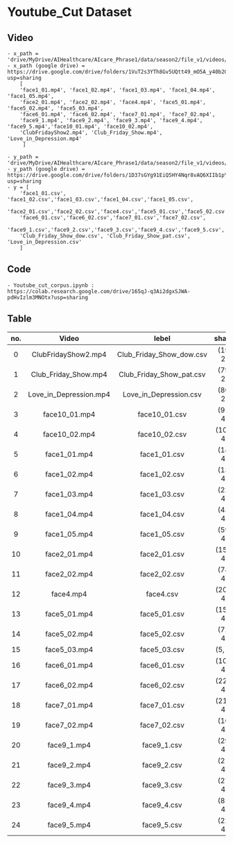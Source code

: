 # Youtube_Cut Dataset

## Video
```
- x_path = 'drive/MyDrive/AIHealthcare/AIcare_Phrase1/data/season2/file_v1/videos/' 
- x_path (google drive) = https://drive.google.com/drive/folders/1VuT2s3YTh8Gv5UQtt49_mO5A_y40b2G3?usp=sharing
	[
	'face1_01.mp4', 'face1_02.mp4', 'face1_03.mp4', 'face1_04.mp4', 'face1_05.mp4',
	'face2_01.mp4', 'face2_02.mp4', 'face4.mp4', 'face5_01.mp4', 'face5_02.mp4', 'face5_03.mp4',
	'face6_01.mp4', 'face6_02.mp4', 'face7_01.mp4', 'face7_02.mp4',
	'face9_1.mp4', 'face9_2.mp4', 'face9_3.mp4', 'face9_4.mp4', 'face9_5.mp4','face10_01.mp4', 'face10_02.mp4',
	'ClubFridayShow2.mp4', 'Club_Friday_Show.mp4', 'Love_in_Depression.mp4'
	 ]
```
```
- y_path = 'drive/MyDrive/AIHealthcare/AIcare_Phrase1/data/season2/file_v1/videos/'
- y_path (google drive) = https://drive.google.com/drive/folders/1D37sGYg91EiQ5HY4Nqr8vAQ6XIIb1pY9?usp=sharing		 	 
- y = [
	'face1_01.csv', 'face1_02.csv','face1_03.csv','face1_04.csv','face1_05.csv',
	'face2_01.csv','face2_02.csv','face4.csv','face5_01.csv','face5_02.csv','face5_03.csv',
	'face6_01.csv','face6_02.csv','face7_01.csv','face7_02.csv',
	'face9_1.csv','face9_2.csv','face9_3.csv','face9_4.csv','face9_5.csv','face10_01.csv','face10_02.csv',
	'Club_Friday_Show_dow.csv', 'Club_Friday_Show_pat.csv', 'Love_in_Depression.csv'
	]
```
				
## Code
	- Youtube_cut_corpus.ipynb : https://colab.research.google.com/drive/165qJ-q3Ai2dgxSJWA-pdHvIzlm3MNOtx?usp=sharing
	
	
## Table
| no.  | Video  | lebel | shape | 
| :---:| :---: | :---: | :---: |
|  0  |  ClubFridayShow2.mp4  |  Club_Friday_Show_dow.csv  |  (19, 2)  |
|  1  |  Club_Friday_Show.mp4  |  Club_Friday_Show_pat.csv  |  (79, 2)  |
|  2  |  Love_in_Depression.mp4  |  Love_in_Depression.csv  |  (80, 2)  |
|  3  |  face10_01.mp4  |  face10_01.csv  |  (91, 4)  |
|  4  |  face10_02.mp4  |  face10_02.csv  |  (109, 4)  |
|  5  |  face1_01.mp4  |  face1_01.csv  |  (14, 4)  |
|  6  |  face1_02.mp4  |  face1_02.csv  |  (13, 4)  |
|  7  |  face1_03.mp4  |  face1_03.csv  |  (22, 4)  |
|  8  |  face1_04.mp4  |  face1_04.csv  |  (43, 4)  |
|  9  |  face1_05.mp4  |  face1_05.csv  |  (59, 4)  |
|  10  |  face2_01.mp4  |  face2_01.csv  |  (152, 4)  |
|  11  |  face2_02.mp4  |  face2_02.csv  |  (74, 4)  |
|  12  |  face4.mp4  |  face4.csv  |  (204, 4)  |
|  13  |  face5_01.mp4  |  face5_01.csv  |  (154, 4)  |
|  14  |  face5_02.mp4  |  face5_02.csv  |  (72, 4)  |
|  15  |  face5_03.mp4  |  face5_03.csv  |  (5, 4)  |
|  16  |  face6_01.mp4  |  face6_01.csv  |  (108, 4)  |
|  17  |  face6_02.mp4  |  face6_02.csv  |  (228, 4)  |
|  18  |  face7_01.mp4  |  face7_01.csv  |  (211, 4)  |
|  19  |  face7_02.mp4  |  face7_02.csv  |  (10, 4)  |
|  20  |  face9_1.mp4  |  face9_1.csv  |  (29, 4)  |
|  21  |  face9_2.mp4  |  face9_2.csv  |  (21, 4)  |
|  22  |  face9_3.mp4  |  face9_3.csv  |  (27, 4)  |
|  23  |  face9_4.mp4  |  face9_4.csv  |  (81, 4)  |
|  24  |  face9_5.mp4  |  face9_5.csv  |  (22, 4)  |